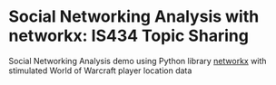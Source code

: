 # Social Networking Analysis with networkx: IS434 Topic Sharing

Social Networking Analysis demo using Python library [networkx](https://networkx.org/) with stimulated World of Warcraft player location data
